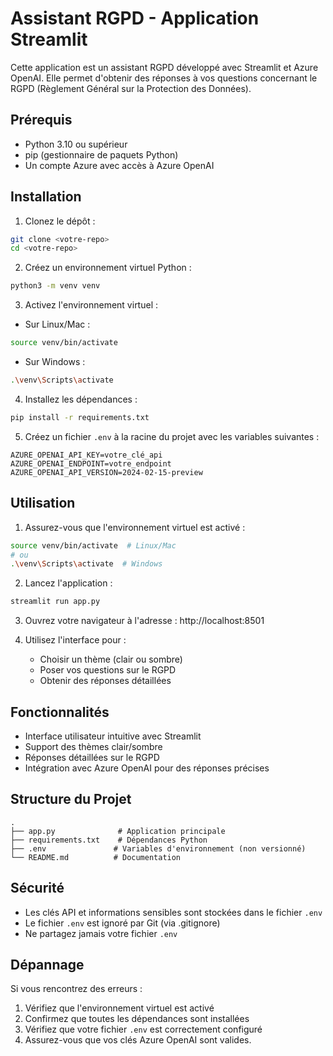 # Assistant RGPD - Application Streamlit

Cette application est un assistant RGPD développé avec Streamlit et Azure OpenAI. Elle permet d'obtenir des réponses à vos questions concernant le RGPD (Règlement Général sur la Protection des Données).

## Prérequis

- Python 3.10 ou supérieur
- pip (gestionnaire de paquets Python)
- Un compte Azure avec accès à Azure OpenAI

## Installation

1. Clonez le dépôt :
```bash
git clone <votre-repo>
cd <votre-repo>
```

2. Créez un environnement virtuel Python :
```bash
python3 -m venv venv
```

3. Activez l'environnement virtuel :
- Sur Linux/Mac :
```bash
source venv/bin/activate
```
- Sur Windows :
```bash
.\venv\Scripts\activate
```

4. Installez les dépendances :
```bash
pip install -r requirements.txt
```

5. Créez un fichier `.env` à la racine du projet avec les variables suivantes :
```env
AZURE_OPENAI_API_KEY=votre_clé_api
AZURE_OPENAI_ENDPOINT=votre_endpoint
AZURE_OPENAI_API_VERSION=2024-02-15-preview
```

## Utilisation

1. Assurez-vous que l'environnement virtuel est activé :
```bash
source venv/bin/activate  # Linux/Mac
# ou
.\venv\Scripts\activate  # Windows
```

2. Lancez l'application :
```bash
streamlit run app.py
```

3. Ouvrez votre navigateur à l'adresse : http://localhost:8501

4. Utilisez l'interface pour :
   - Choisir un thème (clair ou sombre)
   - Poser vos questions sur le RGPD
   - Obtenir des réponses détaillées

## Fonctionnalités

- Interface utilisateur intuitive avec Streamlit
- Support des thèmes clair/sombre
- Réponses détaillées sur le RGPD
- Intégration avec Azure OpenAI pour des réponses précises

## Structure du Projet

```
.
├── app.py              # Application principale
├── requirements.txt    # Dépendances Python
├── .env               # Variables d'environnement (non versionné)
└── README.md          # Documentation
```

## Sécurité

- Les clés API et informations sensibles sont stockées dans le fichier `.env`
- Le fichier `.env` est ignoré par Git (via .gitignore)
- Ne partagez jamais votre fichier `.env`

## Dépannage

Si vous rencontrez des erreurs :
1. Vérifiez que l'environnement virtuel est activé
2. Confirmez que toutes les dépendances sont installées
3. Vérifiez que votre fichier `.env` est correctement configuré
4. Assurez-vous que vos clés Azure OpenAI sont valides.


